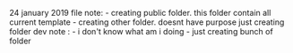 24 january 2019
    file note:
    - creating public folder.
        this folder contain all current template
    - creating other folder.
        doesnt have purpose just creating folder
    dev note :
    - i don't know what am i doing
    - just creating bunch of folder 
